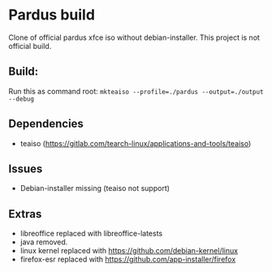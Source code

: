 # Pardus build
Clone of official pardus xfce iso without debian-installer. This project is not official build.

## Build:
Run this as command root:
`mkteaiso --profile=./pardus --output=./output --debug`

## Dependencies
* teaiso (https://gitlab.com/tearch-linux/applications-and-tools/teaiso)

## Issues
* Debian-installer missing (teaiso not support)

## Extras
* libreoffice replaced with libreoffice-latests
* java removed.
* linux kernel replaced with https://github.com/debian-kernel/linux
* firefox-esr replaced with https://github.com/app-installer/firefox
